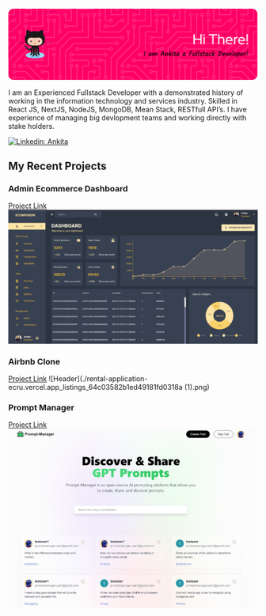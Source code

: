![Header](./github-header-image.png)

I am an Experienced Fullstack Developer with a demonstrated history of working in the information technology and services industry. Skilled in React JS, NextJS, NodeJS, MongoDB, Mean Stack, RESTfull API’s. I have experience of managing big devlopment teams and working directly with stake holders. 

[![Linkedin: Ankita](https://img.shields.io/badge/-Ankita-blue?style=flat-square&logo=Linkedin&logoColor=white&link=https://www.linkedin.com/in/ankita-sharma-413b1027b/)](https://www.linkedin.com/in/ankita-sharma-413b1027b/)

## My Recent Projects

### Admin Ecommerce Dashboard
[Project Link](https://admin-dashboard-frontend-ct0c.onrender.com/)
![Header](./ecommerce.jpeg)

### Airbnb Clone
[Project Link](rental-application-ecru.vercel.app)
![Header](./rental-application-ecru.vercel.app_listings_64c03582b1ed49181fd0318a (1).png)

### Prompt Manager
[Project Link](https://prompt-manager-lime.vercel.app/)
![Header](./prompt_manager.jpeg)

<!--
**techexplorer1231/techexplorer1231** is a ✨ _special_ ✨ repository because its `README.md` (this file) appears on your GitHub profile.

Here are some ideas to get you started:

- 🔭 I’m currently working on ...
- 🌱 I’m currently learning ...
- 👯 I’m looking to collaborate on ...
- 🤔 I’m looking for help with ...
- 💬 Ask me about ...
- 📫 How to reach me: ...
- 😄 Pronouns: ...
- ⚡ Fun fact: ...
-->
